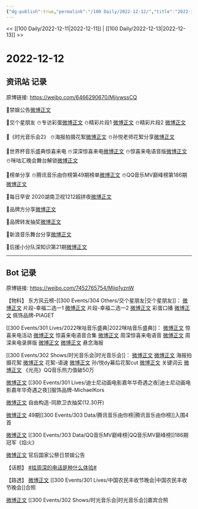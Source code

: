 ```yaml
---
{"dg-publish":true,"permalink":"/100 Daily/2022-12-12/","title":"2022-12-12","created":"2022-12-21T10:07:05.000+08:00","updated":"2023-04-11T14:46:32.559+08:00"}
---
```



<< [[100 Daily/2022-12-11\|2022-12-11]] | [[100 Daily/2022-12-13\|2022-12-13]] >>

# 2022-12-12

## 资讯站 记录

原博链接: https://weibo.com/6466290670/MjiywssCQ

👏禁娱公告[微博正文](https://m.weibo.cn/6466290670/4845948691552432)

🌟交个星朋友
☃️专访彩蛋[微博正文](https://m.weibo.cn/6466290670/4845811014049322)
☃️精彩片段1 [微博正文](https://m.weibo.cn/6466290670/4845824314180867)
☃️精彩片段2 [微博正文](https://m.weibo.cn/6466290670/4845843373359420)

🌟《时光音乐会2》
☃️海报拍摄花絮[微博正文](https://m.weibo.cn/6466290670/4845953226640744)
☃️孙悦老师花絮分享[微博正文](https://m.weibo.cn/6466290670/4845944032465084)

🌟世界杯音乐盛典惊喜来电
☃️深深惊喜来电[微博正文](https://m.weibo.cn/6466290670/4845878101940538)
☃️惊喜来电语音版[微博正文](https://m.weibo.cn/6466290670/4845896917062189)
☃️咪咕汇晚会舞台解锁[微博正文](https://m.weibo.cn/6466290670/4845897374763378)

🌟榜单分享
☃️腾讯音乐由你榜第49期榜单[微博正文](https://m.weibo.cn/6466290670/4845844258097544)
☃️QQ音乐MV巅峰榜第186期[微博正文](https://m.weibo.cn/6466290670/4845945000300885)

🌟每日早安
2020湖南卫视1212超拼夜[微博正文](https://m.weibo.cn/6466290670/4845759948395816)

🌟品牌方分享[微博正文](https://m.weibo.cn/6466290670/4845880668852909)

🌟品牌转发抽奖[微博正文](https://m.weibo.cn/6466290670/4845994053994050)

🌟新浪音乐舞台分享[微博正文](https://m.weibo.cn/6466290670/4845912062428253)

🌟后援小分队深知识第21期[微博正文](https://m.weibo.cn/6466290670/4845944275738627)

---
## Bot 记录

原博链接: https://weibo.com/7452765754/Mjip1yznW

【物料】
东方风云榜-[[300 Events/304 Others/交个星朋友\|交个星朋友]]：
[微博正文](https://m.weibo.cn/7779932378/4845822610768154) 片段-幸福二选一1
[微博正文](https://m.weibo.cn/7779932378/4845830157373492) 片段-幸福二选一2
[微博正文](https://m.weibo.cn/7779932378/4845807508129213) 彩蛋口播
[微博正文](https://m.weibo.cn/2043491874/4845856450415393) 佩饰品牌-PIAGET

[[300 Events/301 Lives/2022咪咕音乐盛典\|2022咪咕音乐盛典]]：
[微博正文](https://m.weibo.cn/1867028705/4845790088140173) 惊喜来电活动
[微博正文](https://m.weibo.cn/1867028705/4845798334144012) 惊喜来电语音合集
[微博正文](https://m.weibo.cn/7012740989/4845874855283631) 周深惊喜来电语音
[微博正文](https://m.weibo.cn/7012740989/4845874855283631) 周深来电录屏版
[微博正文](https://m.weibo.cn/1867028705/4845877966933972) [微博正文](https://m.weibo.cn/7441318559/4845879237809912) 悬念海报

[[300 Events/302 Shows/时光音乐会\|时光音乐会]]：
[微博正文](https://m.weibo.cn/2830524770/4845951317706694) [微博正文](https://m.weibo.cn/5062816923/4845948688145120) 海报拍摄花絮
[微博正文](https://m.weibo.cn/1878335471/4844874597407553) 花絮-语速
[微博正文](https://m.weibo.cn/6466290670/4845944032465084) 孙/悦dy幕后花絮cut
[微博正文](https://m.weibo.cn/1746580461/4845211380090644) 关键词云
[微博正文](https://m.weibo.cn/2169129705/4845886771825460) 《光亮》QQ音乐热力值破50万

[微博正文](https://m.weibo.cn/2497052030/4845943402269932) [[300 Events/301 Lives/迪士尼动画电影嘉年华奇遇之夜\|迪士尼动画电影嘉年华奇遇之夜]]服饰品牌-MichaelKors

[微博正文](https://m.weibo.cn/6036831700/4845824486146663) 自由构造-同款卫衣抽奖(12.30开)

[微博正文](https://m.weibo.cn/6733257358/4845832874755313) 49期[[300 Events/303 Data/腾讯音乐由你榜\|腾讯音乐由你榜]]入围4首

[微博正文](https://m.weibo.cn/2169129705/4845920749101408) [[300 Events/303 Data/QQ音乐MV巅峰榜\|QQ音乐MV巅峰榜]]186期冠军《焰火》

[微博正文](https://m.weibo.cn/5248300719/4845946485087779) 官后国家公祭日禁娱公告

【话题】
[#挂周深的电话是种什么体验#](https://s.weibo.com/weibo?q=%23%E6%8C%82%E5%91%A8%E6%B7%B1%E7%9A%84%E7%94%B5%E8%AF%9D%E6%98%AF%E7%A7%8D%E4%BB%80%E4%B9%88%E4%BD%93%E9%AA%8C%23)

【路透】
[微博正文](https://m.weibo.cn/2424752442/4845962595927861) [[300 Events/301 Lives/中国农民丰收节晚会\|中国农民丰收节晚会]]合照

[微博正文](https://m.weibo.cn/6335258436/4845990370353808) [[300 Events/302 Shows/时光音乐会\|时光音乐会]]嘉宾合照

